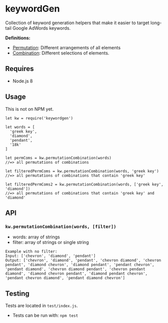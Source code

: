 # keywordGen
Collection of keyword generation helpers that make it easier to target long-tail Google AdWords
keywords.

**Definitions:**
- [Permutation](https://en.wikipedia.org/wiki/Permutation): Different arrangements of all elements
- [Combination](https://en.wikipedia.org/wiki/Combination): Different selections of elements.

## Requires
- Node.js 8

## Usage
This is not on NPM yet.

```
let kw = require('keywordgen')

let words = [
  'greek key',
  'diamond',
  'pendant',
  '18k'
]

let permComs = kw.permutationCombination(words)
//=> all permutations of combinations

let filteredPermComs = kw.permutationCombination(words, 'greek key')
//=> all permutations of combinations that contain 'greek key'

let filteredPermComs2 = kw.permutationCombination(words, ['greek key', 'diamond'])
//=> all permutations of combinations that contain 'greek key' and 'diamond'

```

## API

### `kw.permutationCombination(words, [filter])`
- words: array of strings
- filter: array of strings or single string

```
Example with no filter:
Input: ['chevron', 'diamond', 'pendant']
Output: ['chevron', 'diamond', 'pendant', 'chevron diamond', 'chevron pendant', 'diamond chevron', 'diamond pendant', 'pendant chevron', 'pendant diamond', 'chevron diamond pendant', 'chevron pendant diamond', 'diamond chevron pendant', 'diamond pendant chevron', 'pendant chevron diamond', 'pendant diamond chevron']
```

## Testing
Tests are located in `test/index.js`.

- Tests can be run with: `npm test`
